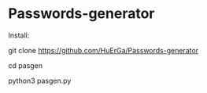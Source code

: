 # Passwords-generator

Install:

git clone https://github.com/HuErGa/Passwords-generator

cd pasgen

python3 pasgen.py
